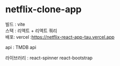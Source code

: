 # netflix-clone-app
 빌드 : vite <br>
 스택 : 리액트 + 리액트 쿼리 <br> 
 배포: vercel
 :https://netflix-react-app-tau.vercel.app
 
api : TMDB api 

라이브러리 :
react-spinner
react-bootstrap
